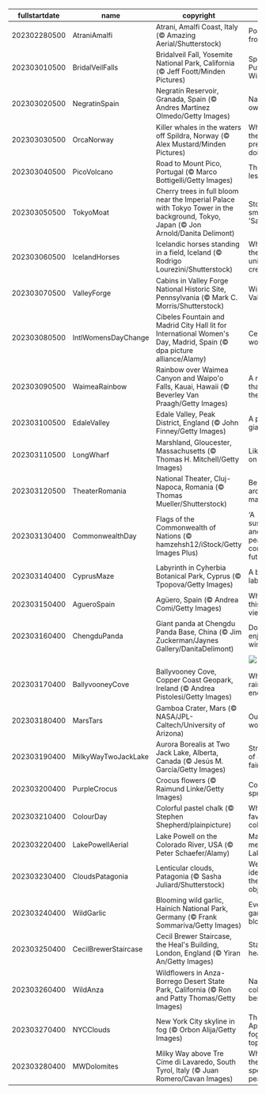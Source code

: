 |fullstartdate|name|copyright|title|image|
|--|--|--|--|--|
202302280500|AtraniAmalfi|Atrani, Amalfi Coast, Italy (© Amazing Aerial/Shutterstock)|Postcard from Italy|![](/en-CA/2023/03/202302280500AtraniAmalfi.jpg)|
202303010500|BridalVeilFalls|Bridalveil Fall, Yosemite National Park, California (© Jeff Foott/Minden Pictures)|Spirit of the Puffing Wind|![](/en-CA/2023/03/202303010500BridalVeilFalls.jpg)|
202303020500|NegratinSpain|Negratín Reservoir, Granada, Spain (© Andres Martinez Olmedo/Getty Images)|Nature’s own canvas|![](/en-CA/2023/03/202303020500NegratinSpain.jpg)|
202303030500|OrcaNorway|Killer whales in the waters off Spildra, Norway (© Alex Mustard/Minden Pictures)|What are these predators doing?|![](/en-CA/2023/03/202303030500OrcaNorway.jpg)|
202303040500|PicoVolcano|Road to Mount Pico, Portugal (© Marco Bottigelli/Getty Images)|The road less taken?|![](/en-CA/2023/03/202303040500PicoVolcano.jpg)|
202303050500|TokyoMoat|Cherry trees in full bloom near the Imperial Palace with Tokyo Tower in the background, Tokyo, Japan (© Jon Arnold/Danita Delimont)|Stop and smell the 'Sakura'|![](/en-CA/2023/03/202303050500TokyoMoat.jpg)|
202303060500|IcelandHorses|Icelandic horses standing in a field, Iceland (© Rodrigo Lourezini/Shutterstock)|What are these unique creatures?|![](/en-CA/2023/03/202303060500IcelandHorses.jpg)|
202303070500|ValleyForge|Cabins in Valley Forge National Historic Site, Pennsylvania (© Mark C. Morris/Shutterstock)|Winter at Valley Forge|![](/en-CA/2023/03/202303070500ValleyForge.jpg)|
202303080500|IntlWomensDayChange|Cibeles Fountain and Madrid City Hall lit for International Women's Day, Madrid, Spain (© dpa picture alliance/Alamy)|Celebrating women|![](/en-CA/2023/03/202303080500IntlWomensDayChange.jpg)|
202303090500|WaimeaRainbow|Rainbow over Waimea Canyon and Waipo'o Falls, Kauai, Hawaii (© Beverley Van Praagh/Getty Images)|A rainbow that’s worth the rainfall|![](/en-CA/2023/03/202303090500WaimeaRainbow.jpg)|
202303100500|EdaleValley|Edale Valley, Peak District, England (© John Finney/Getty Images)|A puzzle for giants|![](/en-CA/2023/03/202303100500EdaleValley.jpg)|
202303110500|LongWharf|Marshland, Gloucester, Massachusetts (© Thomas H. Mitchell/Getty Images)|Like paint on a canvas|![](/en-CA/2023/03/202303110500LongWharf.jpg)|
202303120500|TheaterRomania|National Theater, Cluj-Napoca, Romania (© Thomas Mueller/Shutterstock)|Behold the architectural marvel|![](/en-CA/2023/03/202303120500TheaterRomania.jpg)|
202303130400|CommonwealthDay|Flags of the Commonwealth of Nations (© hamzehsh12/iStock/Getty Images Plus)|‘A sustainable and peaceful common future’|![](/en-CA/2023/03/202303130400CommonwealthDay.jpg)|
202303140400|CyprusMaze|Labyrinth in Cyherbia Botanical Park, Cyprus (© Tpopova/Getty Images)|A beautiful labyrinth|![](/en-CA/2023/03/202303140400CyprusMaze.jpg)|
202303150400|AgueroSpain|Agüero, Spain (© Andrea Comi/Getty Images)|Where is this scenic view?|![](/en-CA/2023/03/202303150400AgueroSpain.jpg)|
202303160400|ChengduPanda|Giant panda at Chengdu Panda Base, China (© Jim Zuckerman/Jaynes Gallery/DanitaDelimont)|Do pandas enjoy winter?|![](/en-CA/2023/03/202303160400ChengduPanda.jpg)|
||||![](/en-CA/2023/03/.jpg)|
202303170400|BallyvooneyCove|Ballyvooney Cove, Copper Coast Geopark, Ireland (© Andrea Pistolesi/Getty Images)|Where the rainbow ends|![](/en-CA/2023/03/202303170400BallyvooneyCove.jpg)|
202303180400|MarsTars|Gamboa Crater, Mars (© NASA/JPL-Caltech/University of Arizona)|Out of this world|![](/en-CA/2023/03/202303180400MarsTars.jpg)|
202303190400|MilkyWayTwoJackLake|Aurora Borealis at Two Jack Lake, Alberta, Canada (© Jesús M. García/Getty Images)|Straight out of a fairytale|![](/en-CA/2023/03/202303190400MilkyWayTwoJackLake.jpg)|
202303200400|PurpleCrocus|Crocus flowers (© Raimund Linke/Getty Images)|Colours of spring|![](/en-CA/2023/03/202303200400PurpleCrocus.jpg)|
202303210400|ColourDay|Colorful pastel chalk (© Stephen Shepherd/plainpicture)|What’s your favourite colour?|![](/en-CA/2023/03/202303210400ColourDay.jpg)|
202303220400|LakePowellAerial|Lake Powell on the Colorado River, USA (© Peter Schaefer/Alamy)|Man-made, meandering Lake Powell|![](/en-CA/2023/03/202303220400LakePowellAerial.jpg)|
202303230400|CloudsPatagonia|Lenticular clouds, Patagonia (© Sasha Juliard/Shutterstock)|We’ve identified these ‘flying objects’|![](/en-CA/2023/03/202303230400CloudsPatagonia.jpg)|
202303240400|WildGarlic|Blooming wild garlic, Hainich National Park, Germany (© Frank Sommariva/Getty Images)|Ever seen garlic bloom?|![](/en-CA/2023/03/202303240400WildGarlic.jpg)|
202303250400|CecilBrewerStaircase|Cecil Brewer Staircase, the Heal's Building, London, England (© Yiran An/Getty Images)|Stairway to heaven?|![](/en-CA/2023/03/202303250400CecilBrewerStaircase.jpg)|
202303260400|WildAnza|Wildflowers in Anza-Borrego Desert State Park, California (© Ron and Patty Thomas/Getty Images)|Nature at its colourful best|![](/en-CA/2023/03/202303260400WildAnza.jpg)|
202303270400|NYCClouds|New York City skyline in fog (© Orbon Alija/Getty Images)|The Big Apple with a foggy topping|![](/en-CA/2023/03/202303270400NYCClouds.jpg)|
202303280400|MWDolomites|Milky Way above Tre Cime di Lavaredo, South Tyrol, Italy (© Juan Romero/Cavan Images)|Where are these spectacular peaks?|![](/en-CA/2023/03/202303280400MWDolomites.jpg)|
